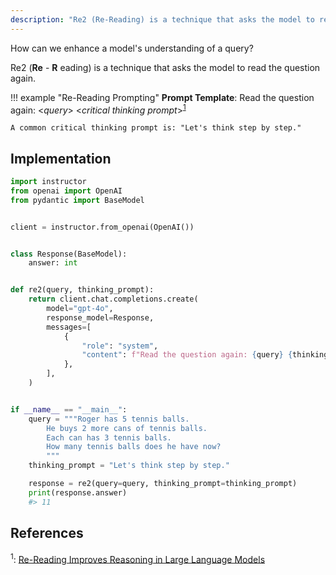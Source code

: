 ```yaml
---
description: "Re2 (Re-Reading) is a technique that asks the model to read the question again."
---
```


How can we enhance a model's understanding of a query?

Re2 (**Re** - **R** eading) is a technique that asks the model to read the question again.

!!! example "Re-Reading Prompting"
    **Prompt Template**: Read the question again: <*query*> <*critical thinking prompt*><sup><a href="https://arxiv.org/abs/2309.06275">1</a></sup>
    
    A common critical thinking prompt is: "Let's think step by step."

## Implementation

```python hl_lines="20"
import instructor
from openai import OpenAI
from pydantic import BaseModel


client = instructor.from_openai(OpenAI())


class Response(BaseModel):
    answer: int


def re2(query, thinking_prompt):
    return client.chat.completions.create(
        model="gpt-4o",
        response_model=Response,
        messages=[
            {
                "role": "system",
                "content": f"Read the question again: {query} {thinking_prompt}",
            },
        ],
    )


if __name__ == "__main__":
    query = """Roger has 5 tennis balls.
        He buys 2 more cans of tennis balls.
        Each can has 3 tennis balls.
        How many tennis balls does he have now?
        """
    thinking_prompt = "Let's think step by step."

    response = re2(query=query, thinking_prompt=thinking_prompt)
    print(response.answer)
    #> 11
```

## References

<sup id="ref-1">1</sup>: [Re-Reading Improves Reasoning in Large Language Models](https://arxiv.org/abs/2309.06275)
